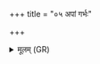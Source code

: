 +++
title = "०५ अपां गर्भः"

+++
<details><summary>मूलम् (GR)</summary>

(…) अपां गर्भः (…) ॥ +++(see stanza 1)+++
</details>